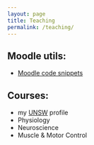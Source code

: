 ```yaml
---
layout: page
title: Teaching
permalink: /teaching/
---
```


Moodle utils:
---
- [Moodle code snippets](https://frederic-vw.github.io/moodle-utils/)

Courses:
---
- my [UNSW](https://medicalsciences.med.unsw.edu.au/people/dr-frederic-von-wegner) profile
- Physiology
- Neuroscience
- Muscle & Motor Control
